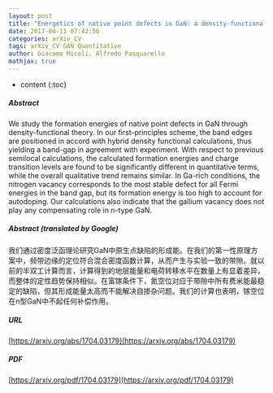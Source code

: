 ```yaml
---
layout: post
title: "Energetics of native point defects in GaN: a density-functional study"
date: 2017-04-11 07:42:56
categories: arXiv_CV
tags: arXiv_CV GAN Quantitative
author: Giacomo Miceli, Alfredo Pasquarello
mathjax: true
---
```


* content
{:toc}

##### Abstract
We study the formation energies of native point defects in GaN through density-functional theory. In our first-principles scheme, the band edges are positioned in accord with hybrid density functional calculations, thus yielding a band-gap in agreement with experiment. With respect to previous semilocal calculations, the calculated formation energies and charge transition levels are found to be significantly different in quantitative terms, while the overall qualitative trend remains similar. In Ga-rich conditions, the nitrogen vacancy corresponds to the most stable defect for all Fermi energies in the band gap, but its formation energy is too high to account for autodoping. Our calculations also indicate that the gallium vacancy does not play any compensating role in n-type GaN.

##### Abstract (translated by Google)
我们通过密度泛函理论研究GaN中原生点缺陷的形成能。在我们的第一性原理方案中，频带边缘的定位符合混合密度函数计算，从而产生与实验一致的带隙。就以前的半双工计算而言，计算得到的地层能量和电荷转移水平在数量上有显着差异，而整体的定性趋势保持相似。在富镓条件下，氮空位对应于带隙中所有费米能最稳定的缺陷，但其形成能量太高而不能解决自掺杂问题。我们的计算也表明，镓空位在n型GaN中不起任何补偿作用。

##### URL
[https://arxiv.org/abs/1704.03179](https://arxiv.org/abs/1704.03179)

##### PDF
[https://arxiv.org/pdf/1704.03179](https://arxiv.org/pdf/1704.03179)

